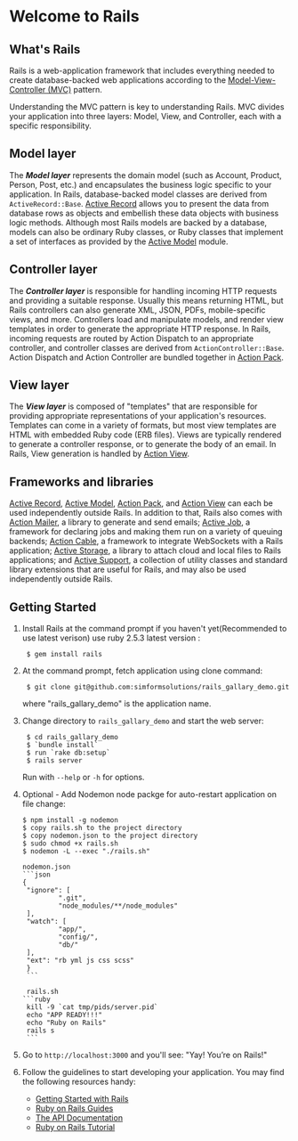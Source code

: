 # Welcome to Rails

## What's Rails

Rails is a web-application framework that includes everything needed to
create database-backed web applications according to the
[Model-View-Controller (MVC)](https://en.wikipedia.org/wiki/Model-view-controller)
pattern.

Understanding the MVC pattern is key to understanding Rails. MVC divides your
application into three layers: Model, View, and Controller, each with a specific responsibility.

## Model layer

The _**Model layer**_ represents the domain model (such as Account, Product,
Person, Post, etc.) and encapsulates the business logic specific to
your application. In Rails, database-backed model classes are derived from
`ActiveRecord::Base`. [Active Record](activerecord/README.rdoc) allows you to present the data from
database rows as objects and embellish these data objects with business logic
methods.
Although most Rails models are backed by a database, models can also be ordinary
Ruby classes, or Ruby classes that implement a set of interfaces as provided by
the [Active Model](activemodel/README.rdoc) module.

## Controller layer

The _**Controller layer**_ is responsible for handling incoming HTTP requests and
providing a suitable response. Usually this means returning HTML, but Rails controllers
can also generate XML, JSON, PDFs, mobile-specific views, and more. Controllers load and
manipulate models, and render view templates in order to generate the appropriate HTTP response.
In Rails, incoming requests are routed by Action Dispatch to an appropriate controller, and
controller classes are derived from `ActionController::Base`. Action Dispatch and Action Controller
are bundled together in [Action Pack](actionpack/README.rdoc).

## View layer

The _**View layer**_ is composed of "templates" that are responsible for providing
appropriate representations of your application's resources. Templates can
come in a variety of formats, but most view templates are HTML with embedded
Ruby code (ERB files). Views are typically rendered to generate a controller response,
or to generate the body of an email. In Rails, View generation is handled by [Action View](actionview/README.rdoc).

## Frameworks and libraries

[Active Record](activerecord/README.rdoc), [Active Model](activemodel/README.rdoc), [Action Pack](actionpack/README.rdoc), and [Action View](actionview/README.rdoc) can each be used independently outside Rails.
In addition to that, Rails also comes with [Action Mailer](actionmailer/README.rdoc), a library
to generate and send emails; [Active Job](activejob/README.md), a
framework for declaring jobs and making them run on a variety of queuing
backends; [Action Cable](actioncable/README.md), a framework to
integrate WebSockets with a Rails application; [Active Storage](activestorage/README.md), a library to attach cloud
and local files to Rails applications;
and [Active Support](activesupport/README.rdoc), a collection
of utility classes and standard library extensions that are useful for Rails,
and may also be used independently outside Rails.

## Getting Started

1. Install Rails at the command prompt if you haven't yet(Recommended to use latest verison) use ruby 2.5.3 latest version :

        $ gem install rails

2. At the command prompt, fetch application using clone command:

        $ git clone git@github.com:simformsolutions/rails_gallary_demo.git

   where "rails_gallary_demo" is the application name.

3. Change directory to `rails_gallary_demo` and start the web server:

        $ cd rails_gallary_demo
        $ `bundle install`
        $ run `rake db:setup`
        $ rails server

   Run with `--help` or `-h` for options.
4. Optional - Add Nodemon node packge for auto-restart application on file change:

       $ npm install -g nodemon
       $ copy rails.sh to the project directory
       $ copy nodemon.json to the project directory
       $ sudo chmod +x rails.sh 
       $ nodemon -L --exec "./rails.sh"

       nodemon.json
       ```json
       {
        "ignore": [
                ".git",
                "node_modules/**/node_modules"
        ],
        "watch": [
                "app/",
                "config/",
                "db/"
        ],
        "ext": "rb yml js css scss"
        }
        ```

        rails.sh
       ```ruby
        kill -9 `cat tmp/pids/server.pid`
        echo "APP READY!!!"
        echo "Ruby on Rails"
        rails s 
        ```

5. Go to `http://localhost:3000` and you'll see:
"Yay! You’re on Rails!"

6. Follow the guidelines to start developing your application. You may find
   the following resources handy:
    * [Getting Started with Rails](https://guides.rubyonrails.org/getting_started.html)
    * [Ruby on Rails Guides](https://guides.rubyonrails.org)
    * [The API Documentation](https://api.rubyonrails.org)
    * [Ruby on Rails Tutorial](https://www.railstutorial.org/book)